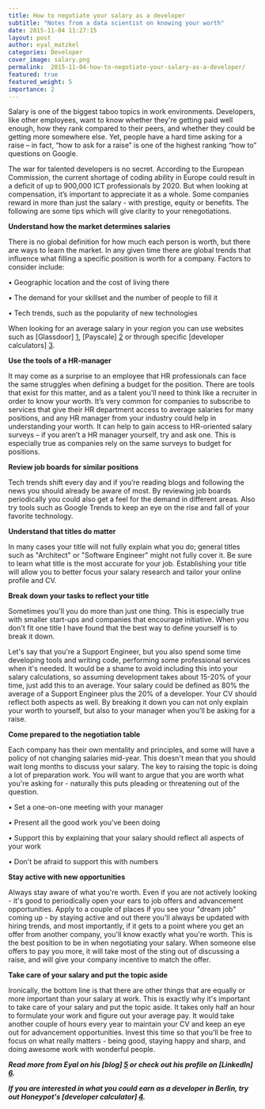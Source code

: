 ```yaml
---
title: How to negotiate your salary as a developer
subtitle: "Notes from a data scientist on knowing your worth"
date: 2015-11-04 11:27:15
layout: post
author: eyal_matzkel
categories: Developer
cover_image: salary.png
permalink:  2015-11-04-how-to-negotiate-your-salary-as-a-developer/
featured: true
featured_weight: 5
importance: 2
---
```


Salary is one of the biggest taboo topics in work environments. Developers, like other employees, want to know whether they're getting paid well enough, how they rank compared to their peers, and whether they could be getting more somewhere else. Yet, people have a hard time asking for a raise – in fact, “how to ask for a raise” is one of the highest ranking “how to” questions on Google.

The war for talented developers is no secret. According to the European Commission, the current shortage of coding ability in Europe could result in a deficit of up to 900,000 ICT professionals by 2020. But when looking at compensation, it’s important to appreciate it as a whole. Some companies reward in more than just the salary - with prestige, equity or benefits. The following are some tips which will give clarity to your renegotiations.

**Understand how the market determines salaries**

There is no global definition for how much each person is worth, but there are ways to learn the market. In any given time there are global trends that influence what filling a specific position is worth for a company. Factors to consider include:

•	Geographic location and the cost of living there

•	The demand for your skillset and the number of people to fill it

•	Tech trends, such as the popularity of new technologies

When looking for an average salary in your region you can use websites such as [Glassdoor] [1], [Payscale] [2] or through specific [developer calculators] [3].

**Use the tools of a HR-manager**

It may come as a surprise to an employee that HR professionals can face the same struggles when defining a budget for the position. There are tools that exist for this matter, and as a talent you'll need to think like a recruiter in order to know your worth. It’s very common for companies to subscribe to services that give their HR department access to average salaries for many positions, and any HR manager from your industry could help in understanding your worth. It can help to gain access to HR-oriented salary surveys – if you aren’t a HR manager yourself, try and ask one. This is especially true as companies rely on the same surveys to budget for positions.

**Review job boards for similar positions**

Tech trends shift every day and if you’re reading blogs and following the news you should already be aware of most. By reviewing job boards periodically you could also get a feel for the demand in different areas. Also try tools such as Google Trends to keep an eye on the rise and fall of your favorite technology.

**Understand that titles do matter**

In many cases your title will not fully explain what you do; general titles such as "Architect" or "Software Engineer" might not fully cover it. Be sure to learn what title is the most accurate for your job. Establishing your title will allow you to better focus your salary research and tailor your online profile and CV.

**Break down your tasks to reflect your title**

Sometimes you'll you do more than just one thing. This is especially true with smaller start-ups and companies that encourage initiative. When you don't fit one title I have found that the best way to define yourself is to break it down.

Let's say that you're a Support Engineer, but you also spend some time developing tools and writing code, performing some professional services when it's needed. It would be a shame to avoid including this into your salary calculations, so assuming development takes about 15-20% of your time, just add this to an average. Your salary could be defined as 80% the average of a Support Engineer plus the 20% of a developer. Your CV should reflect both aspects as well. By breaking it down you can not only explain your worth to yourself, but also to your manager when you'll be asking for a raise.

**Come prepared to the negotiation table**

Each company has their own mentality and principles, and some will have a policy of not changing salaries mid-year. This doesn't mean that you should wait long months to discuss your salary. The key to raising the topic is doing a lot of preparation work. You will want to argue that you are worth what you're asking for - naturally this puts pleading or threatening out of the question.

•	Set a one-on-one meeting with your manager

•	Present all the good work you've been doing

•	Support this by explaining that your salary should reflect all aspects of your work

•	Don't be afraid to support this with numbers

**Stay active with new opportunities**

Always stay aware of what you're worth. Even if you are not actively looking - it's good to periodically open your ears to job offers and advancement opportunities. Apply to a couple of places if you see your "dream job" coming up - by staying active and out there you'll always be updated with hiring trends, and most importantly, if it gets to a point where you get an offer from another company, you'll know exactly what you're worth. This is the best position to be in when negotiating your salary. When someone else offers to pay you more, it will take most of the sting out of discussing a raise, and will give your company incentive to match the offer.

**Take care of your salary and put the topic aside**

Ironically, the bottom line is that there are other things that are equally or more important than your salary at work. This is exactly why it's important to take care of your salary and put the topic aside. It takes only half an hour to formulate your work and figure out your average pay. It would take another couple of hours every year to maintain your CV and keep an eye out for advancement opportunities. Invest this time so that you'll be free to focus on what really matters - being good, staying happy and sharp, and doing awesome work with wonderful people.


***Read more from Eyal on his [blog] [5] or check out his profile on [LinkedIn] [6].***

***If you are interested in what you could earn as a developer in Berlin, try out Honeypot's [developer calculator] [4].***


[1]: http://www.glassdoor.com
[2]: http://www.payscale.com
[3]: http://www.whatamiworth.io "developer salary calculator"
[4]: http://www.whatamiworth.io "developer salary calculator"
[5]: http://matzkelon.com/
[6]: https://www.linkedin.com/in/ematzkel
